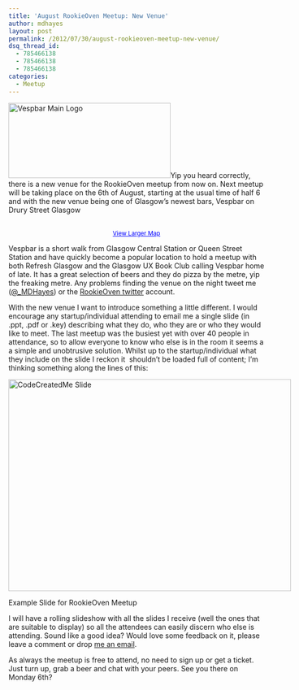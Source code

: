 ```yaml
---
title: 'August RookieOven Meetup: New Venue'
author: mdhayes
layout: post
permalink: /2012/07/30/august-rookieoven-meetup-new-venue/
dsq_thread_id:
  - 785466138
  - 785466138
  - 785466138
categories:
  - Meetup
---
```

<img class="alignright" title="Vespbar Logo" src="http://www.vespbar.com/images/vespbar-glasgow-logo354.gif" alt="Vespbar Main Logo" width="319" height="148" />Yip you heard correctly, there is a new venue for the RookieOven meetup from now on. Next meetup will be taking place on the 6th of August, starting at the usual time of half 6 and with the new venue being one of Glasgow&#8217;s newest bars, Vespbar on Drury Street Glasgow

<p style="text-align: center;">
  <br /> <small><a style="color: #0000ff; text-align: left;" href="https://maps.google.co.uk/maps?q=vespbar&aq=f&ie=UTF8&hl=en&hq=vespbar&hnear=Glasgow,+United+Kingdom&ll=55.860919,-4.256728&spn=0.012234,0.036135&t=h&z=14&iwloc=A&cid=14174352842774113761&source=embed">View Larger Map</a></small>
</p>

Vespbar is a short walk from Glasgow Central Station or Queen Street Station and have quickly become a popular location to hold a meetup with both Refresh Glasgow and the Glasgow UX Book Club calling Vespbar home of late. It has a great selection of beers and they do pizza by the metre, yip the freaking metre. Any problems finding the venue on the night tweet me ([@_MDHayes][1]) or the [RookieOven twitter][2] account.

With the new venue I want to introduce something a little different. I would encourage any startup/individual attending to email me a single slide (in .ppt, .pdf or .key) describing what they do, who they are or who they would like to meet. The last meetup was the busiest yet with over 40 people in attendance, so to allow everyone to know who else is in the room it seems a a simple and unobtrusive solution. Whilst up to the startup/individual what they include on the slide I reckon it  shouldn&#8217;t be loaded full of content; I&#8217;m thinking something along the lines of this:

<div id="attachment_891" style="width: 566px" class="wp-caption aligncenter">
  <a href="http://rookieoven.com/wp-content/uploads/2012/07/code-created-me-deck.png"><img class=" wp-image-891 " title="code-created-me-deck" src="http://rookieoven.com/wp-content/uploads/2012/07/code-created-me-deck.png" alt="CodeCreatedMe Slide" width="556" height="417" /></a>
  
  <p class="wp-caption-text">
    Example Slide for RookieOven Meetup
  </p>
</div>

I will have a rolling slideshow with all the slides I receive (well the ones that are suitable to display) so all the attendees can easily discern who else is attending. Sound like a good idea? Would love some feedback on it, please leave a comment or drop [me an email][3].

As always the meetup is free to attend, no need to sign up or get a ticket. Just turn up, grab a beer and chat with your peers. See you there on Monday 6th?

 [1]: http://twitter.com/_MDHayes "Michael Hayes Twitter"
 [2]: http://twitter.com/Rookieoven "RookieOven Twitter"
 [3]: http://rookieoven.com/contact "Michael Hayes contact details"